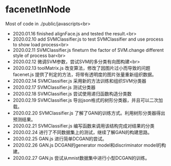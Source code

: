 ﻿# facenetInNode
Most of code in ./public/javascripts\<br>
* 2020.01.16 finished alignFace.js and tested the result.\<br>
* 2020.02.10 add SVMClassifier.js to test SVMClassifier and use process to show load process\<br>
* 2020.02.11 SVMClassifier.js fineturn the factor of SVM.change different style of process bar\<br>
* 2020.02.12 微调SVM参数，尝试SVM的多分类有向图构建\<br>
* 2020.02.13 toolMatrix.js 改变算法，修改了因图片过小而导致的问题 facenet.js 提供了判定的方法，将带有透明度的图片张量重新组织数据。 
* 2020.02.14 SVMClassifier.js 采用新的方法训练和组织SVM分类器
* 2020.02.17 SVMClassifier.js 测试分类器
* 2020.02.18 SVMClassifier.js 尝试使用递归函数构造分类数
* 2020.02.19 SVMClassifier.js 导出json格式的树形分类器，并且可以二次加载。
* 2020.02.20 SVMClassifier.js 了解了GAN的训练方式。利用树形分类器得出预测结果。
* 2020.02.21 SVMClassifier.js 编写函数来调用该结构完成对结果的分类
* 2020.02.24 进行了不同数据集上的测试，继续了解GAN的构建思路。
* 2020.02.25 GAN.js 进行简单DCGAN的尝试。
* 2020.02.26 GAN.js DCGAN的generator model和discriminator model的构建。
* 2020.02.27 GAN.js 尝试从mnist数据集中进行小型DCGAN的训练。